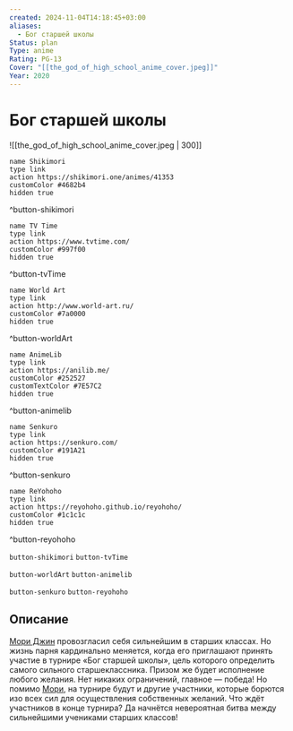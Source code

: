 ```yaml
---
created: 2024-11-04T14:18:45+03:00
aliases:
  - Бог старшей школы
Status: plan
Type: anime
Rating: PG-13
Cover: "[[the_god_of_high_school_anime_cover.jpeg]]"
Year: 2020
---
```


# Бог старшей школы

![[the_god_of_high_school_anime_cover.jpeg | 300]]

```button
name Shikimori
type link
action https://shikimori.one/animes/41353
customColor #4682b4
hidden true
```
^button-shikimori

```button
name TV Time
type link
action https://www.tvtime.com/
customColor #997f00
hidden true
```
^button-tvTime

```button
name World Art
type link
action http://www.world-art.ru/
customColor #7a0000
hidden true
```
^button-worldArt

```button
name AnimeLib
type link
action https://anilib.me/
customColor #252527
customTextColor #7E57C2
hidden true
```
^button-animelib

```button
name Senkuro
type link
action https://senkuro.com/
customColor #191A21
hidden true
```
^button-senkuro

```button
name ReYohoho
type link
action https://reyohoho.github.io/reyohoho/
customColor #1c1c1c
hidden true
```
^button-reyohoho

`button-shikimori` `button-tvTime`

`button-worldArt` `button-animelib`

`button-senkuro` `button-reyohoho`

## Описание

[Мори Джин](https://shikimori.one/characters/157935-mo-ri-jin) провозгласил себя сильнейшим в старших классах. Но жизнь парня кардинально меняется, когда его приглашают принять участие в турнире «Бог старшей школы», цель которого определить самого сильного старшеклассника. Призом же будет исполнение любого желания. Нет никаких ограничений, главное — победа! Но помимо [Мори](https://shikimori.one/characters/157935-mo-ri-jin), на турнире будут и другие участники, которые борются изо всех сил для осуществления собственных желаний. Что ждёт участников в конце турнира? Да начнётся невероятная битва между сильнейшими учениками старших классов!
